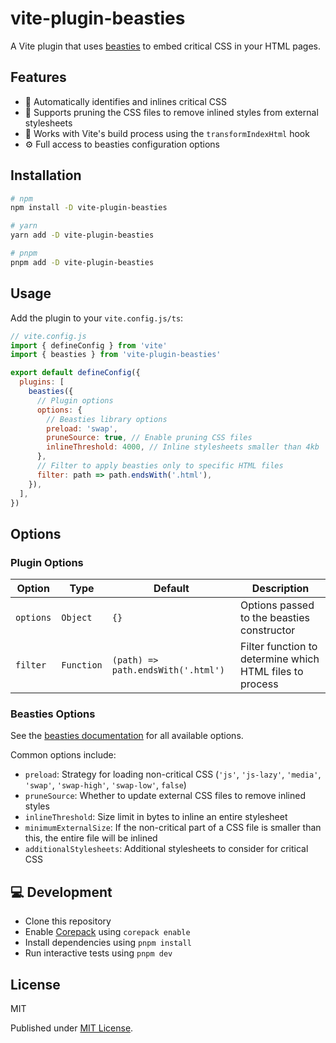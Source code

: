 # vite-plugin-beasties

A Vite plugin that uses [beasties](https://github.com/danielroe/beasties) to embed critical CSS in your HTML pages.

## Features

- 🚀 Automatically identifies and inlines critical CSS
- 🧹 Supports pruning the CSS files to remove inlined styles from external stylesheets
- 🔄 Works with Vite's build process using the `transformIndexHtml` hook
- ⚙️ Full access to beasties configuration options

## Installation

```bash
# npm
npm install -D vite-plugin-beasties

# yarn
yarn add -D vite-plugin-beasties

# pnpm
pnpm add -D vite-plugin-beasties
```

## Usage

Add the plugin to your `vite.config.js/ts`:

```js
// vite.config.js
import { defineConfig } from 'vite'
import { beasties } from 'vite-plugin-beasties'

export default defineConfig({
  plugins: [
    beasties({
      // Plugin options
      options: {
        // Beasties library options
        preload: 'swap',
        pruneSource: true, // Enable pruning CSS files
        inlineThreshold: 4000, // Inline stylesheets smaller than 4kb
      },
      // Filter to apply beasties only to specific HTML files
      filter: path => path.endsWith('.html'),
    }),
  ],
})
```

## Options

### Plugin Options

| Option | Type | Default | Description |
|--------|------|---------|-------------|
| `options` | `Object` | `{}` | Options passed to the beasties constructor |
| `filter` | `Function` | `(path) => path.endsWith('.html')` | Filter function to determine which HTML files to process |

### Beasties Options

See the [beasties documentation](https://github.com/danielroe/beasties) for all available options.

Common options include:

- `preload`: Strategy for loading non-critical CSS (`'js'`, `'js-lazy'`, `'media'`, `'swap'`, `'swap-high'`, `'swap-low'`, `false`)
- `pruneSource`: Whether to update external CSS files to remove inlined styles
- `inlineThreshold`: Size limit in bytes to inline an entire stylesheet
- `minimumExternalSize`: If the non-critical part of a CSS file is smaller than this, the entire file will be inlined
- `additionalStylesheets`: Additional stylesheets to consider for critical CSS

## 💻 Development

- Clone this repository
- Enable [Corepack](https://github.com/nodejs/corepack) using `corepack enable`
- Install dependencies using `pnpm install`
- Run interactive tests using `pnpm dev`

## License

MIT

Published under [MIT License](./LICENCE).

<!-- Badges -->

[npm-version-src]: https://img.shields.io/npm/v/vite-plugin-beasties?style=flat-square
[npm-version-href]: https://npmjs.com/package/vite-plugin-beasties
[npm-downloads-src]: https://img.shields.io/npm/dm/vite-plugin-beasties?style=flat-square
[npm-downloads-href]: https://npm.chart.dev/vite-plugin-beasties
[github-actions-src]: https://img.shields.io/github/actions/workflow/status/danielroe/vite-plugin-beasties/ci.yml?branch=main&style=flat-square
[github-actions-href]: https://github.com/danielroe/vite-plugin-beasties/actions?query=workflow%3Aci
[codecov-src]: https://img.shields.io/codecov/c/gh/danielroe/vite-plugin-beasties/main?style=flat-square
[codecov-href]: https://codecov.io/gh/danielroe/vite-plugin-beasties

